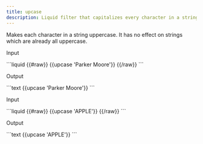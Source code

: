 ```yaml
---
title: upcase
description: Liquid filter that capitalizes every character in a string.
---
```

Makes each character in a string uppercase. It has no effect on strings which are already all uppercase.
<p class="code-label">Input</p>
```liquid
{{#raw}}
{{upcase 'Parker Moore'}}
{{/raw}}
```
<p class="code-label">Output</p>
```text
{{upcase 'Parker Moore'}}
```
<p class="code-label">Input</p>
```liquid
{{#raw}}
{{upcase 'APPLE'}}
{{/raw}}
```
<p class="code-label">Output</p>
```text
{{upcase 'APPLE'}}
```